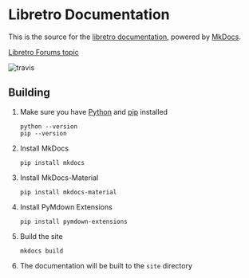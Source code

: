 # Libretro Documentation

This is the source for the [libretro documentation](https://buildbot.libretro.com/docs/), powered by [MkDocs](http://www.mkdocs.org/).

[Libretro Forums topic](https://forums.libretro.com/t/wip-adding-pages-to-documentation-site/10078)

![travis](https://www.travis-ci.org/libretro/docs.svg?branch=master)

## Building

1. Make sure you have [Python](https://www.python.org/) and [pip](https://pip.pypa.io) installed
    ```
    python --version
    pip --version
    ```

2. Install MkDocs
    ```
    pip install mkdocs
    ```

3. Install MkDocs-Material
    ```
    pip install mkdocs-material
    ```
	
4. Install PyMdown Extensions
    ```
    pip install pymdown-extensions
    ```	

5. Build the site
    ```
    mkdocs build
    ```

6. The documentation will be built to the `site` directory
